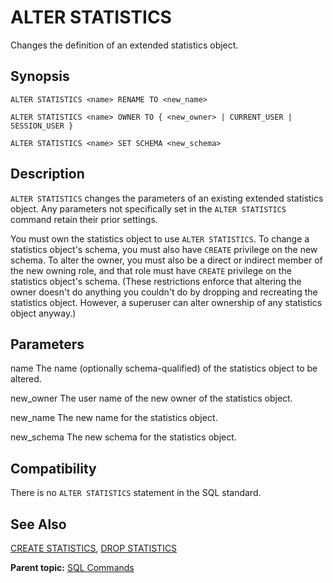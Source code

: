 # ALTER STATISTICS 

Changes the definition of an extended statistics object.

## <a id="section2"></a>Synopsis 

``` {#sql_command_synopsis}
ALTER STATISTICS <name> RENAME TO <new_name>

ALTER STATISTICS <name> OWNER TO { <new_owner> | CURRENT_USER | SESSION_USER }

ALTER STATISTICS <name> SET SCHEMA <new_schema>
```

## <a id="section3"></a>Description 

`ALTER STATISTICS` changes the parameters of an existing extended statistics object. Any parameters not specifically set in the `ALTER STATISTICS` command retain their prior settings.

You must own the statistics object to use `ALTER STATISTICS`. To change a statistics object's schema, you must also have `CREATE` privilege on the new schema. To alter the owner, you must also be a direct or indirect member of the new owning role, and that role must have `CREATE` privilege on the statistics object's schema. \(These restrictions enforce that altering the owner doesn't do anything you couldn't do by dropping and recreating the statistics object. However, a superuser can alter ownership of any statistics object anyway.\)

## <a id="section4"></a>Parameters 

name
The name \(optionally schema-qualified\) of the statistics object to be altered.

new\_owner
The user name of the new owner of the statistics object.

new\_name
The new name for the statistics object.

new\_schema
The new schema for the statistics object.


## <a id="section6"></a>Compatibility 

There is no `ALTER STATISTICS` statement in the SQL standard.

## <a id="section7"></a>See Also 

[CREATE STATISTICS](CREATE_STATISTICS.html), [DROP STATISTICS](DROP_STATISTICS.html)

**Parent topic:** [SQL Commands](../sql_commands/sql_ref.html)

